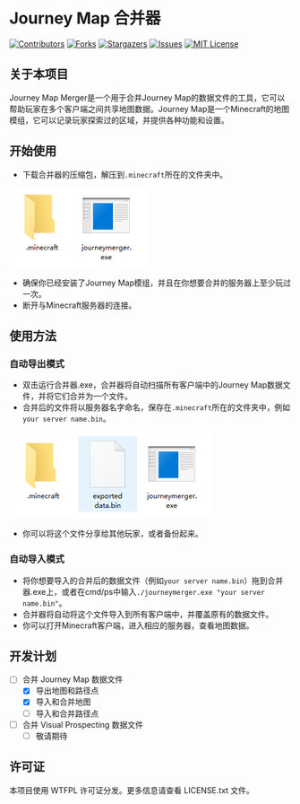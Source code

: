 # Journey Map 合并器

[![Contributors][contributors-shield]][contributors-url]
[![Forks][forks-shield]][forks-url]
[![Stargazers][stars-shield]][stars-url]
[![Issues][issues-shield]][issues-url]
[![MIT License][license-shield]][license-url]

## 关于本项目

Journey Map Merger是一个用于合并Journey Map的数据文件的工具，它可以帮助玩家在多个客户端之间共享地图数据。Journey Map是一个Minecraft的地图模组，它可以记录玩家探索过的区域，并提供各种功能和设置。

## 开始使用

- 下载合并器的压缩包，解压到`.minecraft`所在的文件夹中。

![install-screenshot]

- 确保你已经安装了Journey Map模组，并且在你想要合并的服务器上至少玩过一次。
- 断开与Minecraft服务器的连接。

## 使用方法

### 自动导出模式

- 双击运行合并器.exe，合并器将自动扫描所有客户端中的Journey Map数据文件，并将它们合并为一个文件。
- 合并后的文件将以服务器名字命名，保存在`.minecraft`所在的文件夹中，例如`your server name.bin`。

![exported-screenshot]

- 你可以将这个文件分享给其他玩家，或者备份起来。

### 自动导入模式

- 将你想要导入的合并后的数据文件（例如`your server name.bin`）拖到合并器.exe上，或者在cmd/ps中输入`./journeymerger.exe "your server name.bin"`。
- 合并器将自动将这个文件导入到所有客户端中，并覆盖原有的数据文件。
- 你可以打开Minecraft客户端，进入相应的服务器，查看地图数据。

## 开发计划

- [ ] 合并 Journey Map 数据文件
  - [x] 导出地图和路径点
  - [x] 导入和合并地图
  - [ ] 导入和合并路径点
- [ ] 合并 Visual Prospecting 数据文件
  - [ ] 敬请期待

## 许可证

本项目使用 WTFPL 许可证分发。更多信息请查看 LICENSE.txt 文件。

[contributors-shield]: https://img.shields.io/github/contributors/YaoerWu/journeymerger.svg?style=for-the-badge
[contributors-url]: https://github.com/YaoerWu/journeymerger/graphs/contributors
[forks-shield]: https://img.shields.io/github/forks/YaoerWu/journeymerger.svg?style=for-the-badge
[forks-url]: https://github.com/YaoerWu/journeymerger/network/members
[stars-shield]: https://img.shields.io/github/stars/YaoerWu/journeymerger.svg?style=for-the-badge
[stars-url]: https://github.com/YaoerWu/journeymerger/stargazers
[issues-shield]: https://img.shields.io/github/issues/YaoerWu/journeymerger.svg?style=for-the-badge
[issues-url]: https://github.com/YaoerWu/journeymerger/issues
[license-shield]: https://img.shields.io/github/license/YaoerWu/journeymerger.svg?style=for-the-badge
[license-url]: https://github.com/YaoerWu/journeymerger/blob/master/LICENSE.txt
[install-screenshot]: images/install_screenshot.png
[exported-screenshot]: images/exported_screenshot.png